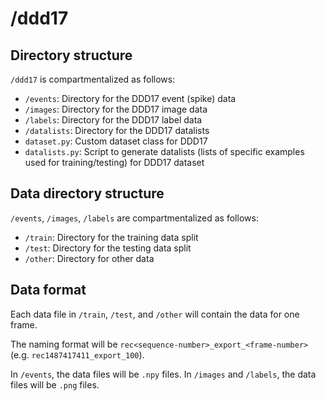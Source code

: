 # /ddd17

## Directory structure

`/ddd17` is compartmentalized as follows:

- `/events`: Directory for the DDD17 event (spike) data
- `/images`: Directory for the DDD17 image data
- `/labels`: Directory for the DDD17 label data
- `/datalists`: Directory for the DDD17 datalists
- `dataset.py`: Custom dataset class for DDD17
- `datalists.py`: Script to generate datalists (lists of specific examples used for training/testing) for DDD17 dataset

## Data directory structure

`/events`, `/images`, `/labels` are compartmentalized as follows:

- `/train`: Directory for the training data split
- `/test`: Directory for the testing data split
- `/other`: Directory for other data

## Data format

Each data file in `/train`, `/test`, and `/other` will contain the data for one frame.

The naming format will be `rec<sequence-number>_export_<frame-number>` (e.g. `rec1487417411_export_100`).

In `/events`, the data files will be `.npy` files. In `/images` and `/labels`, the data files will be `.png` files.